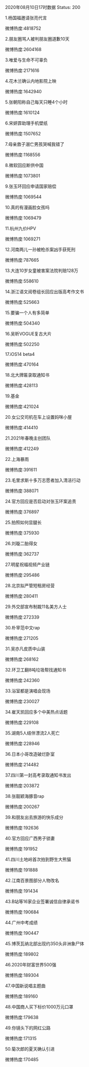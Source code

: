 2020年08月10日17时数据
Status: 200

1.杨国福邀请张亮代言

微博热度:4818752

2.朋友圈骂人被判朋友圈道歉10天

微博热度:2604168

3.唯爱与生命不可辜负

微博热度:2171616

4.花木兰确认内地影院上映

微博热度:1642940

5.张朝阳称自己每天只睡4个小时

微博热度:1610124

6.宋妍霏助理手机壁纸

微博热度:1507652

7.母亲救子溺亡男孩哭喊我错了

微博热度:1168556

8.微软回应断供中国

微博热度:1073801

9.张玉环回应申请国家赔偿

微博热度:1069544

10.真的有漫画脸女孩吗

微博热度:1069479

11.杭州九价HPV

微博热度:1069271

12.河南两儿一孙被枪杀案凶手获死刑

微博热度:787665

13.大连10岁女童被害案法院判赔128万

微博热度:558610

14.浙江语文阅卷组长回应出版高考作文书

微博热度:525663

15.要骗一个人有多简单

微博热度:504340

16.吴昕VOGUE复古大片

微博热度:502250

17.iOS14 beta4

微博热度:470164

18.北大牌匾录取通知书

微博热度:428113

19.基金

微博热度:421024

20.女公交司机在车上设置妈咪小屋

微博热度:414410

21.2021年春晚主创团队

微博热度:412249

22.上海暴雨

微博热度:391611

23.毛里求斯十多万志愿者加入清洁行动

微博热度:388071

24.官方回应是否启动对张玉环案追责

微博热度:376897

25.拍照如何显腿长

微博热度:375930

26.刘璇二胎得女

微博热度:362737

27.明星祝福视频产业链

微博热度:295486

28.北京拟严管短租房经营

微博热度:280411

29.外交部宣布制裁11名美方人士

微博热度:272339

30.朴宰范中文rap

微博热度:271205

31.吴亦凡皮质中山装

微博热度:268162

32.环卫工翻8吨垃圾帮找通知书

微博热度:242360

33.浴室都是演唱会现场

微博热度:230027

34.崔天凯回应多个中美热点话题

微博热度:229108

35.湖南5人结伴漂流2人死亡

微博热度:228946

36.日本小哥改造破烂卧室

微博热度:214482

37.四川第一封高考录取通知书发出

微博热度:203872

38.张靓颖海豚音rap

微博热度:200267

39.和朋友出去旅游的快乐成分

微博热度:192636

40.官方回应广西男子锁妻

微博热度:191952

41.四川土地岭首次拍到野生大熊猫

微博热度:191888

42.江南百景图部分人物改名

微博热度:191434

43.B站等16家企业签署诚信自律承诺书

微博热度:190684

44.广州中考成绩

微博热度:190447

45.博茨瓦纳北部出现约350头非洲象尸体

微博热度:189802

46.2020年财富世界500强

微博热度:189304

47.中国新说唱主题曲

微博热度:189160

48.中国商人买下标价1000万元口罩

微博热度:179638

49.你镜头下的网红公路

微博热度:171315

50.菊次郎的夏天确认引进

微博热度:170485


